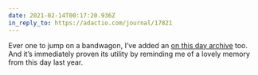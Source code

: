 ```yaml
---
date: 2021-02-14T00:17:20.936Z
in_reply_to: https://adactio.com/journal/17821
---
```


Ever one to jump on a bandwagon, I’ve added an [on this day archive](/archives/on_this_day/) too. And it’s immediately proven its utility by reminding me of a lovely memory from this day last year.
